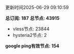 更新时间2025-06-29 09:10:59

**总订阅: 187**
**总节点: 43915**
- vless节点: 23844
- hysteria2节点: 2

**google ping有效节点: 154**
